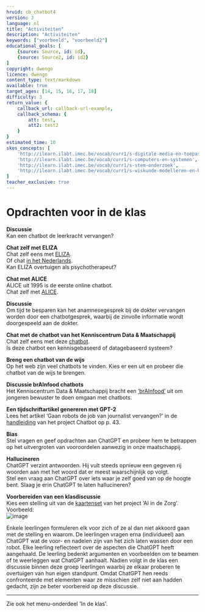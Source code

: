 ```yaml
---
hruid: cb_chatbot4
version: 3
language: nl
title: "Activiteiten"
description: "Activiteiten"
keywords: ["voorbeeld", "voorbeeld2"]
educational_goals: [
    {source: Source, id: id}, 
    {source: Source2, id: id2}
]
copyright: dwengo
licence: dwengo
content_type: text/markdown
available: true
target_ages: [14, 15, 16, 17, 18]
difficulty: 3
return_value: {
    callback_url: callback-url-example,
    callback_schema: {
        att: test,
        att2: test2
    }
}
estimated_time: 10
skos_concepts: [
    'http://ilearn.ilabt.imec.be/vocab/curr1/s-digitale-media-en-toepassingen', 
    'http://ilearn.ilabt.imec.be/vocab/curr1/s-computers-en-systemen', 
    'http://ilearn.ilabt.imec.be/vocab/curr1/s-stem-onderzoek', 
    'http://ilearn.ilabt.imec.be/vocab/curr1/s-wiskunde-modelleren-en-heuristiek'
]
teacher_exclusive: true
---
```


# Opdrachten voor in de klas

**Discussie**<br>
Kan een chatbot de leerkracht vervangen?

**Chat zelf met ELIZA**<br>
Chat zelf eens met [ELIZA](https://web.njit.edu/~ronkowit/eliza.html).<br>
Of chat [in het Nederlands](https://www.eclecticenergies.com/nederlands/psyche/eliza).<br>
Kan ELIZA overtuigen als psychotherapeut?

**Chat met ALICE**<br>
ALICE uit 1995 is de eerste online chatbot.<br>
Chat zelf met [ALICE](https://www.pandorabots.com/pandora/talk?botid=b8d616e35e36e881).

**Discussie**<br>
Om tijd te besparen kan het anamnesegesprek bij de dokter vervangen worden door een chatbotgesprek, waarbij de zinvolle informatie wordt doorgespeeld aan de dokter.

**Chat met de chatbot van het Kenniscentrum Data & Maatschappij**<br>
Chat zelf eens met deze [chatbot](https://data-en-maatschappij.ai/nieuws/de-chatbot-van-het-kenniscentrum-data-maatschappij).<br>
Is deze chatbot een kennisgebaseerd of datagebaseerd systeem?

**Breng een chatbot van de wijs**<br>
Op het web zijn veel chatbots te vinden. Kies er een uit en probeer die chatbot van de wijs te brengen.

**Discussie brAInfood chatbots**<br>
Het Kenniscentrum Data & Maatschappij bracht een [‘brAInfood’](https://dwengo.org/assets/files/chatbot/Brainfood13_Chatbots_NL.pdf) uit om jongeren bewuster te doen omgaan met chatbots.

**Een tijdschriftartikel genereren met GPT-2**<br>
Lees het artikel ‘Gaan robots de job van journalist vervangen?’ in de [handleiding](https://dwengo.org/assets/files/chatbot/Chatbot_handleiding_eerstedruk.pdf) van het project Chatbot op p. 43.<br>

**Bias**<br>
Stel vragen en geef opdrachten aan ChatGPT en probeer hem te betrappen op het uitvergroten van vooroordelen aanwezig in onze maatschappij.

**Hallucineren**<br>
ChatGPT verzint antwoorden. Hij vult steeds opnieuw een gegeven rij woorden aan met het woord dat er meest waarschijnlijk op volgt.<br>
Stel een vraag aan ChatGPT over iets waar je zelf goed van op de hoogte bent. Slaag je erin ChatGPT te laten hallucineren?

**Voorbereiden van een klasdiscussie**<br>
Kies een stelling uit van de [kaartenset](https://dwengo.org/assets/files/care/Kaartset_AIIndeZorg_AIOpSchool_Dwengo.pdf) van het project ‘AI in de Zorg’. <br>
Voorbeeld:<br>
![image](https://user-images.githubusercontent.com/48352335/218336427-bc8cfc21-bb17-4da7-9816-116f70d0a507.png)

Enkele leerlingen formuleren elk voor zich of ze al dan niet akkoord gaan met de stelling en waarom. De leerlingen vragen erna (individueel) aan ChatGPT wat de voor- en nadelen zijn van het zich laten wassen door een robot. Elke leerling reflecteert over de aspecten die ChatGPT heeft aangehaald. De leerling bedenkt argumenten en voorbeelden om te beamen of te weerleggen wat ChatGPT aanhaalt. Nadien volgt in de klas een discussie binnen deze groep leerlingen waarbij ze elkaar proberen te overtuigen van hun eigen standpunt. Omdat ChatGPT hen reeds confronteerde met elementen waar ze misschien zelf niet aan hadden gedacht, zijn ze beter voorbereid op deze discussie.  

**********************
Zie ook het menu-onderdeel 'In de klas'.
